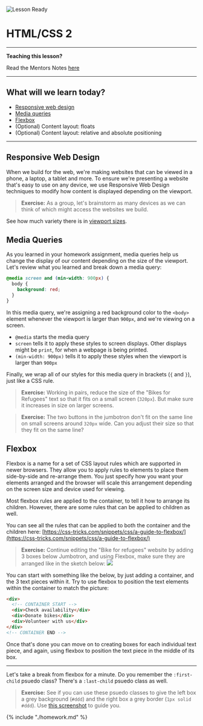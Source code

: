 ![Lesson Ready](https://img.shields.io/badge/status-ready-green.svg)

# HTML/CSS 2

---

**Teaching this lesson?**

Read the Mentors Notes [here](./mentors.md)

---

## What will we learn today?

- [Responsive web design](#responsive-web-design)
- [Media queries](#media-queries)
- [Flexbox](#flexbox)
- (Optional) Content layout: floats
- (Optional) Content layout: relative and absolute positioning

---

## Responsive Web Design

When we build for the web, we're making websites that can be viewed in a phone, a laptop, a tablet and more. To ensure we're presenting a website that's easy to use on any device, we use Responsive Web Design techniques to modify how content is displayed depending on the viewport.

> **Exercise:** As a group, let's brainstorm as many devices as we can think of which might access the websites we build.

See how much variety there is in [viewport sizes](https://decadecity.net/blog/2014/08/19/a-device-agnostic-approach-to-inlining-css).

## Media Queries

As you learned in your homework assignment, media queries help us change the display of our content depending on the size of the viewport. Let's review what you learned and break down a media query:

```css
@media screen and (min-width: 900px) {
  body {
    background: red;
  }
}
```

In this media query, we're assigning a red background color to the `<body>` element whenever the viewport is larger than `900px`, and we're viewing on a screen.

- `@media` starts the media query
- `screen` tells it to apply these styles to screen displays. Other displays
  might be `print`, for when a webpage is being printed.
- `(min-width: 900px)` tells it to apply these styles when the viewport is
  larger than `900px`

Finally, we wrap all of our styles for this media query in brackets (`{` and `}`), just like a CSS rule.

> **Exercise:** Working in pairs, reduce the size of the "Bikes for Refugees" text so that it fits on a small screen (`320px`). But make sure it increases in size on larger screens.

> **Exercise:** The two buttons in the jumbotron don't fit on the same line on small screens around `320px` wide. Can you adjust their size so that they fit on the same line?

## Flexbox

Flexbox is a name for a set of CSS layout rules which are supported in newer browsers. They allow you to apply rules to elements to place them side-by-side and re-arrange them. You just specify how you want your elements arranged and the browser will scale this arrangement depending on the screen size and device used for viewing.

Most flexbox rules are applied to the container, to tell it how to arrange its children. However, there are some rules that can be applied to children as well.

You can see all the rules that can be applied to both the container and the children here:
[https://css-tricks.com/snippets/css/a-guide-to-flexbox/](https://css-tricks.com/snippets/css/a-guide-to-flexbox/)

> **Exercise:** Continue editing the "Bike for refugees" website by adding 3 boxes below Jumbotron, and using Flexbox, make sure they are arranged like in the sketch below:
> <img src="../assets/flexbox_practice.png">

You can start with something like the below, by just adding a container, and the 3 text pieces within it. Try to use flexbox to position the text elements within the container to match the picture:

```html
<div>
  <!-- CONTAINER START -->
  <div>Check availability</div>
  <div>Donate bikes</div>
  <div>Volunteer with us</div>
</div>
<!-- CONTAINER END -->
```

Once that's done you can move on to creating boxes for each individual text piece, and again, using flexbox to position the text piece in the middle of its box.

---

Let's take a break from flexbox for a minute. Do you remember the `:first-child` psuedo class? There's a `:last-child` psuedo class as well.

> **Exercise:** See if you can use these psuedo classes to give the left box a grey background (`#ddd`) and the right box a grey border (`1px solid #ddd`). Use [this screenshot](../assets/screenshot-complete.png) to guide you.

{% include "./homework.md" %}
